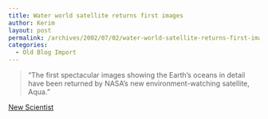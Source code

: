```yaml
---
title: Water world satellite returns first images
author: Kerim
layout: post
permalink: /archives/2002/07/02/water-world-satellite-returns-first-images/
categories:
  - Old Blog Import
---
```


>   &#8220;The first spectacular images showing the Earth&#8217;s oceans in detail have been returned by NASA&#8217;s new environment-watching satellite, Aqua.&#8221;


<a href="http://www.newscientist.com/news/news.jsp?id=ns99992482" onclick="_gaq.push(['_trackEvent', 'outbound-article', 'http://www.newscientist.com/news/news.jsp?id=ns99992482', 'New Scientist']);" >New Scientist</a>

